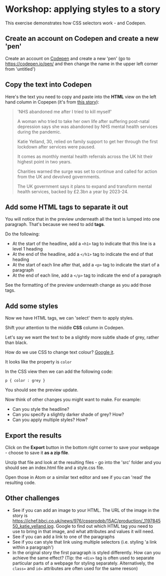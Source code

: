 # Workshop: applying styles to a story

This exercise demonstrates how CSS selectors work - and Codepen.

## Create an account on Codepen and create a new 'pen'

Create an account on [Codepen](https://codepen.io/) and create a new 'pen' (go to https://codepen.io/pen/ and then change the name in the upper left corner from 'untitled')

## Copy the text into Codepen

Here's the text you need to copy and paste into the **HTML** view on the left hand column in Copepen (it's from [this story](https://www.bbc.co.uk/news/uk-58085428)):

> 'NHS abandoned me after I tried to kill myself'
>
> A woman who tried to take her own life after suffering post-natal depression says she was abandoned by NHS mental health services during the pandemic.
>
> Katie Yelland, 30, relied on family support to get her through the first lockdown after services were paused.
>
> It comes as monthly mental health referrals across the UK hit their highest point in two years.
>
> Charities warned the surge was set to continue and called for action from the UK and devolved governments.
>
> The UK government says it plans to expand and transform mental health services, backed by £2.3bn a year by 2023-24.

## Add some HTML tags to separate it out

You will notice that in the preview underneath all the text is lumped into one paragraph. That's because we need to add **tags**.

Do the following:

* At the start of the headline, add a `<h1>` tag to indicate that this line is a level 1 heading
* At the end of the headline, add a `</h1>` tag to indicate the end of that heading
* At the start of each line after that, add a `<p>` tag to indicate the start of a paragraph
* At the end of each line, add a `</p>` tag to indicate the end of a paragraph

See the formatting of the preview underneath change as you add those tags.

## Add some styles

Now we have HTML tags, we can 'select' them to apply styles.

Shift your attention to the middle **CSS** column in Codepen.

Let's say we want the text to be a slightly more subtle shade of grey, rather than black. 

How do we use CSS to change text colour? [Google it](https://www.w3schools.com/css/css_text.asp). 

It looks like the property is `color`

In the CSS view then we can add the following code:

```
p { color : grey }
```

You should see the preview update. 

Now think of other changes you might want to make. For example:

* Can you style the headline?
* Can you specify a slightly darker shade of grey? How?
* Can you apply multiple styles? How?

## Export the results

Click on the **Export** button in the bottom right corner to save your webpage - choose to save it **as a zip file**. 

Unzip that file and look at the resulting files - go into the 'src' folder and you should see an index.html file and a style.css file.

Open those in Atom or a similar text editor and see if you can 'read' the resulting code.

## Other challenges

* See if you can add an image to your HTML. The URL of the image in the story is https://ichef.bbci.co.uk/news/976/cpsprodpb/15AC/production/_119784550_katie_yelland.jpg. Google to find out which HTML tag you need to use to bring in that image, and what attributes and values it will need.
* See if you can add a link to one of the paragraphs
* See if you can style that link using multiple selectors (i.e. styling 'a link within a paragraph')
* In the original story the first paragraph is styled differently. How can you achieve the same effect? (Tip: the `<div>` tag is often used to separate particular parts of a webpage for styling separately. Alternatively, the `class=` and `id=` attributes are often used for the same reeson)

